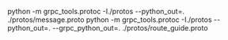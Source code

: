 python -m grpc_tools.protoc -I./protos --python_out=. ./protos/message.proto
python -m grpc_tools.protoc -I./protos --python_out=. --grpc_python_out=. ./protos/route_guide.proto